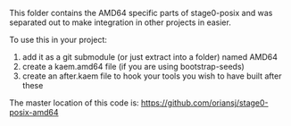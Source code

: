 This folder contains the AMD64 specific parts of stage0-posix and was separated out to make integration in other projects in easier.

To use this in your project:
1) add it as a git submodule (or just extract into a folder) named AMD64
2) create a kaem.amd64 file (if you are using bootstrap-seeds)
3) create an after.kaem file to hook your tools you wish to have built after these

The master location of this code is: https://github.com/oriansj/stage0-posix-amd64
